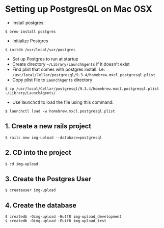 # Setting up PostgresQL on Mac OSX

* Install postgres:

```
$ brew install postgres
```

* Initialize Postgres

```
$ initdb /usr/local/var/postgres
```

* Set up Postgres to run at startup
* Create directory `~/Library/LaunchAgents` if it doesn't exist
* Find plist that comes with postgres install. I.e: `/usr/local/Cellar/postgresql/9.3.4/homebrew.mxcl.postgresql.plist`
* Copy plist file to `LaunchAgents` directory

```
$ cp /usr/local/Cellar/postgresql/9.3.4/homebrew.mxcl.postgresql.plist ~/Library/LaunchAgents/
```

* Use launchctl to load the file using this command:

```
$ launchctl load -w homebrew.mxcl.postgresql.plist
```

## 1. Create a new rails project

```
$ rails new img-upload --database=postgresql
```

## 2. CD into the project

```
$ cd img-upload
```

## 3. Create the Postgres User

```
$ createuser img-upload
```

## 4. Create the database

```
$ createdb -Oimg-upload -Eutf8 img-upload_development
$ createdb -Oimg-upload -Eutf8 img-upload_test
```
